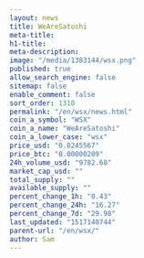 ```yaml
---
layout: news
title: WeAreSatoshi
meta-title: 
h1-title: 
meta-description: 
image: "/media/1383144/wsx.png"
published: true
allow_search_engine: false
sitemap: false
enable_comment: false
sort_order: 1310
permalink: "/en/wsx/news.html"
coin_a_symbol: "WSX"
coin_a_name: "WeAreSatoshi"
coin_a_lower_case: "wsx"
price_usd: "0.0245567"
price_btc: "0.00000209"
24h_volume_usd: "9782.68"
market_cap_usd: ""
total_supply: ""
available_supply: ""
percent_change_1h: "0.43"
percent_change_24h: "16.27"
percent_change_7d: "29.98"
last_updated: "1517140744"
parent-url: "/en/wsx/"
author: Sam
---
```


